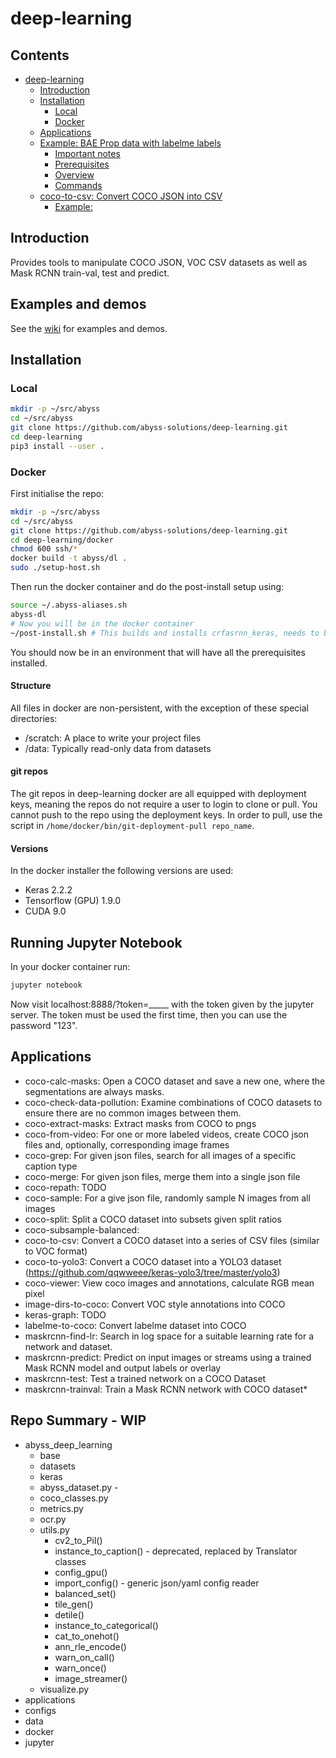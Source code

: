 deep-learning
=================
## Contents
   * [deep-learning](#deep-learning)
      * [Introduction](#introduction)
      * [Installation](#installation)
         * [Local](#local)
         * [Docker](#docker)
      * [Applications](#applications)
      * [Example: BAE Prop data with labelme labels](#example-bae-prop-data-with-labelme-labels)
         * [Important notes](#important-notes)
         * [Prerequisites](#prerequisites)
         * [Overview](#overview)
         * [Commands](#commands)
      * [coco-to-csv: Convert COCO JSON into CSV](#coco-to-csv-convert-coco-json-into-csv)
         * [Example:](#example)

## Introduction
Provides tools to manipulate COCO JSON, VOC CSV datasets as well as Mask RCNN train-val, test and predict.

## Examples and demos
See the [wiki](https://github.com/abyss-solutions/deep-learning/wiki) for examples and demos.

## Installation
### Local
```bash 
mkdir -p ~/src/abyss
cd ~/src/abyss
git clone https://github.com/abyss-solutions/deep-learning.git
cd deep-learning
pip3 install --user .
```

### Docker
First initialise the repo:
```bash 
mkdir -p ~/src/abyss
cd ~/src/abyss
git clone https://github.com/abyss-solutions/deep-learning.git
cd deep-learning/docker
chmod 600 ssh/*
docker build -t abyss/dl .
sudo ./setup-host.sh
```

Then run the docker container and do the post-install setup using:
```bash
source ~/.abyss-aliases.sh
abyss-dl
# Now you will be in the docker container
~/post-install.sh # This builds and installs crfasrnn_keras, needs to be done separately for now
```
You should now be in an environment that will have all the prerequisites installed. 

#### Structure
All files in docker are non-persistent, with the exception of these special directories:
* /scratch: A place to write your project files
* /data: Typically read-only data from datasets

#### git repos
The git repos in deep-learning docker are all equipped with deployment keys, meaning the repos do not require a user to login to clone or pull.
You cannot push to the repo using the deployment keys.
In order to pull, use the script in `/home/docker/bin/git-deployment-pull repo_name`.

#### Versions
In the docker installer the following versions are used:
* Keras 2.2.2
* Tensorflow (GPU) 1.9.0
* CUDA 9.0

## Running Jupyter Notebook
In your docker container run:
```bash
jupyter notebook
```
Now visit localhost:8888/?token=_____ with the token given by the jupyter server.
The token must be used the first time, then you can use the password "123".

## Applications
* coco-calc-masks: Open a COCO dataset and save a new one, where the segmentations are always masks.
* coco-check-data-pollution: Examine combinations of COCO datasets to ensure there are no common images between them.
* coco-extract-masks: Extract masks from COCO to pngs
* coco-from-video: For one or more labeled videos, create COCO json files and, optionally, corresponding image frames 
* coco-grep: For given json files, search for all images of a specific caption type
* coco-merge: For given json files, merge them into a single json file
* coco-repath: TODO
* coco-sample: For a give json file, randomly sample N images from all images
* coco-split: Split a COCO dataset into subsets given split ratios
* coco-subsample-balanced:
* coco-to-csv: Convert a COCO dataset into a series of CSV files (similar to VOC format)
* coco-to-yolo3: Convert a COCO dataset into a YOLO3 dataset (https://github.com/qqwweee/keras-yolo3/tree/master/yolo3)
* coco-viewer: View coco images and annotations, calculate RGB mean pixel
* image-dirs-to-coco: Convert VOC style annotations into COCO
* keras-graph: TODO
* labelme-to-coco: Convert labelme dataset into COCO
* maskrcnn-find-lr: Search in log space for a suitable learning rate for a network and dataset.
* maskrcnn-predict: Predict on input images or streams using a trained Mask RCNN model and output labels or overlay
* maskrcnn-test: Test a trained network on a COCO Dataset
* maskrcnn-trainval: Train a Mask RCNN network with COCO dataset* 

## Repo Summary - WIP
* abyss_deep_learning
  * base
  * datasets
  * keras
  * abyss_dataset.py - 
  * coco_classes.py
  * metrics.py
  * ocr.py
  * utils.py
    * cv2_to_Pil()
    * instance_to_caption() - deprecated, replaced by Translator classes
    * config_gpu()
    * import_config() - generic json/yaml config reader
    * balanced_set()
    * tile_gen()
    * detile()
    * instance_to_categorical()
    * cat_to_onehot()
    * ann_rle_encode()
    * warn_on_call()
    * warn_once()
    * image_streamer()
  * visualize.py
* applications
* configs
* data
* docker
* jupyter
